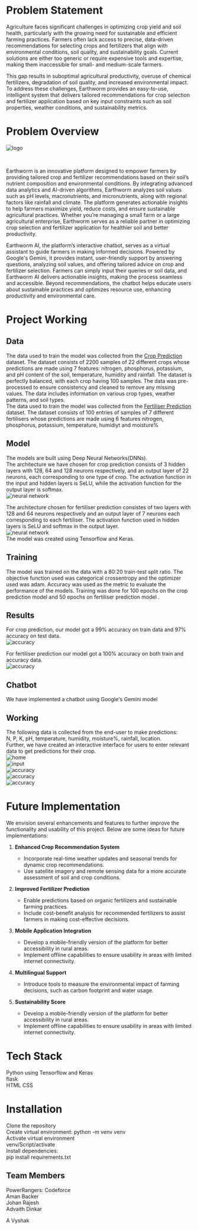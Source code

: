 # Problem Statement

Agriculture faces significant challenges in optimizing crop yield and soil health, particularly with the growing need for sustainable and efficient farming practices. Farmers often lack access to precise, data-driven recommendations for selecting crops and fertilizers that align with environmental conditions, soil quality, and sustainability goals. Current solutions are either too generic or require expensive tools and expertise, making them inaccessible for small- and medium-scale farmers.

This gap results in suboptimal agricultural productivity, overuse of chemical fertilizers, degradation of soil quality, and increased environmental impact. To address these challenges, Earthworm provides an easy-to-use, intelligent system that delivers tailored recommendations for crop selection and fertilizer application based on key input constraints such as soil properties, weather conditions, and sustainability metrics.
# Problem Overview

![logo](stati/images/earthworm.jpg)

<br/>


Earthworm is an innovative platform designed to empower farmers by providing tailored crop and fertilizer recommendations based on their soil’s nutrient composition and environmental conditions. By integrating advanced data analytics and AI-driven algorithms, Earthworm analyzes soil values such as pH levels, macronutrients, and micronutrients, along with regional factors like rainfall and climate. The platform generates actionable insights to help farmers maximize yield, reduce costs, and ensure sustainable agricultural practices. Whether you’re managing a small farm or a large agricultural enterprise, Earthworm serves as a reliable partner in optimizing crop selection and fertilizer application for healthier soil and better productivity.
<br/>



Earthworm AI, the platform’s interactive chatbot, serves as a virtual assistant to guide farmers in making informed decisions. Powered by Google's Gemini, it provides instant, user-friendly support by answering questions, analyzing soil values, and offering tailored advice on crop and fertilizer selection. Farmers can simply input their queries or soil data, and Earthworm AI delivers actionable insights, making the process seamless and accessible. Beyond recommendations, the chatbot helps educate users about sustainable practices and optimizes resource use, enhancing productivity and environmental care.
<br/>

# Project Working


## Data

The data used to train the model was collected from the [Crop Prediction](https://www.kaggle.com/datasets/atharvaingle/crop-recommendation-dataset) dataset. The dataset consists of 2200 samples of 22 different crops whose predictions are made using 7 features: nitrogen, phosphorus, potassium, and pH content of the soil, temperature, humidity and rainfall. The dataset is perfectly balanced, with each crop having 100 samples.  The data was pre-processed to ensure consistency and cleaned to remove any missing values. The data includes information on various crop types, weather patterns, and soil types. 
<br/>
The data used to train the model was collected from the [Fertiliser Prediction](https://www.kaggle.com/datasets/gdabhishek/fertilizer-prediction) dataset. The dataset consists of 100 entries of samples of 7 different fertilisers whose predictions are made using 6 features nitrogen, phosphorus, potassium, temperature, humidiyt and moisture%




## Model

The  models are built using Deep Neural Networks(DNNs). 
<br/>
The architecture we have chosen for crop prediction consists of 3 hidden layers with 128, 64 and 128 neurons respectively, and an output layer of 22 neurons, each corresponding to one type of crop. The activation function in the input and hidden layers is SeLU, while the activation function for the output layer is softmax. 
<br/>
![neural network](https://github.com/user-attachments/assets/7c58c124-a1c5-4baf-a5c3-b1081ba67dd7)
<br/>



The architecture chosen for fertiliser prediction consistes of two layers with 128 and 64 neurons respectively and an output layer of 7 neurons each corresponding to each fertiliser. The activation function used in hidden layers is SeLU and softmax in the output layer.
<br/>
![neural network](https://github.com/user-attachments/assets/fff72f25-02e7-425b-a027-ad7e2f12c39a)
<br/>
The model was created using Tensorflow and Keras.

## Training

The model was trained on the data with a 80:20 train-test split ratio. The objective function used was categorical crossentropy and the optimizer used was adam. Accuracy was used as the metric to evaluate the performance of the models. Training was done for 100 epochs on the crop prediction model and 50 epochs on fertiliser prediction model .


## Results

For crop prediction, our model got a 99% accuracy on train data and 97% accuracy on test data.
<br/>
![accuracy](images/crop_model.jpeg)
<br/>

For fertiliser prediction our model got a 100% accuracy on both train and accuracy data.
<br/>
![accuracy](images/fert_model.jpeg)
<br/>

## Chatbot

We have implemented a chatbot using Google's Gemini model


## Working

The following data is collected from the end-user to make predictions:
<br/>
N, P, K, pH, temperature, humidity, moisture%, rainfall, location.
<br/>
Further, we have created an interactive interface for users to enter relevant data to get predictions for their crop.
<br/>
![home](images/home.jpeg)
<br/>
![input](images/inp.jpeg)
<br/>
![accuracy](images/pred.jpeg)
<br/>
![accuracy](images/chat1.jpeg)
<br/>
![accuracy](images/chat2.jpeg)
<br/>

# Future Implementation

We envision several enhancements and features to further improve the functionality and usability of this project. Below are some ideas for future implementations:

1. **Enhanced Crop Recommendation System**
   - Incorporate real-time weather updates and seasonal trends for dynamic crop recommendations.
   - Use satellite imagery and remote sensing data for a more accurate assessment of soil and crop conditions.

2. **Improved Fertilizer Prediction**
   - Enable predictions based on organic fertilizers and sustainable farming practices.
   - Include cost-benefit analysis for recommended fertilizers to assist farmers in making cost-effective decisions.

3. **Mobile Application Integration**
   - Develop a mobile-friendly version of the platform for better accessibility in rural areas.
   - Implement offline capabilities to ensure usability in areas with limited internet connectivity.

4. **Multilingual Support**
   - Introduce tools to measure the environmental impact of farming decisions, such as carbon footprint and water usage.
  
5. **Sustainability Score**
   - Develop a mobile-friendly version of the platform for better accessibility in rural areas.
   - Implement offline capabilities to ensure usability in areas with limited internet connectivity.



# Tech Stack
Python using Tensorflow and Keras
<br/>
flask
<br/>
HTML CSS
<br/>

# Installation 
Clone the repository
<br/>
Create virtual environment: python -m venv venv
<br/>
Activate virtual environment
<br/>
venv/Script/activate
<br/>
Install dependencies:
<br/>
pip install requirements.txt
<br/>



## Team Members

PowerRangers: Codeforce
<br />
Aman Backer
<br/>
Johan Rajesh
<br/>
Advaith Dinkar
<br/>

A Vyshak

